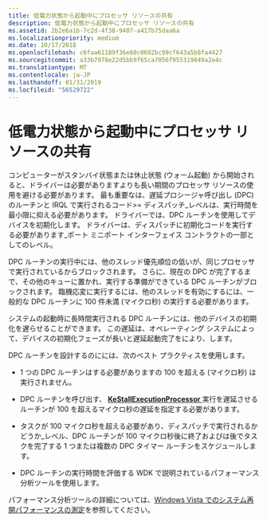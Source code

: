 ```yaml
---
title: 低電力状態から起動中にプロセッサ リソースの共有
description: 低電力状態から起動中にプロセッサ リソースの共有
ms.assetid: 2b2e6a1b-7c2d-4f38-9407-a417b75daa6a
ms.localizationpriority: medium
ms.date: 10/17/2018
ms.openlocfilehash: c6faa61189f36e60c0692bc99cf643a5b8fa4427
ms.sourcegitcommit: a33b7978e22d5bb9f65ca7056f955319049a2e4c
ms.translationtype: MT
ms.contentlocale: ja-JP
ms.lasthandoff: 01/31/2019
ms.locfileid: "56529722"
---
```

# <a name="sharing-processor-resources-during-startup-from-a-low-power-state"></a>低電力状態から起動中にプロセッサ リソースの共有


コンピューターがスタンバイ状態または休止状態 (ウォーム起動) から開始されると、ドライバーは必要がありますよりも長い期間のプロセッサ リソースの使用を避ける必要があります。 最も重要なは、遅延プロシージャ呼び出し (DPC) のルーチンと IRQL で実行されるコード&gt;= ディスパッチ\_レベルは、実行時間を最小限に抑える必要があります。 ドライバーでは、DPC ルーチンを使用してデバイスを初期化します。 ドライバーは、ディスパッチに初期化コードを実行する必要があります\_ポート ミニポート インターフェイス コントラクトの一部としてのレベル。

DPC ルーチンの実行中には、他のスレッド優先順位の低いが、同じプロセッサで実行されているからブロックされます。 さらに、現在の DPC が完了するまで、その他のキューに置かれ、実行する準備ができている DPC ルーチンがブロックされます。 臨機応変に実行するには、他のスレッドを有効にするには、一般的な DPC ルーチンに 100 件未満 (マイクロ秒) の実行する必要があります。

システムの起動時に長時間実行される DPC ルーチンには、他のデバイスの初期化を遅らせることができます。 この遅延は、オペレーティング システムによって、デバイスの初期化フェーズが長いと遅延起動完了をにより、します。

DPC ルーチンを設計するのにには、次のベスト プラクティスを使用します。

-   1 つの DPC ルーチンはする必要がありますの 100 を超える (マイクロ秒) は実行されません。

-   DPC ルーチンを呼び出す、 [ **KeStallExecutionProcessor** ](https://msdn.microsoft.com/library/windows/hardware/ff553295)実行を遅延させるルーチンが 100 を超えるマイクロ秒の遅延を指定する必要があります。

-   タスクが 100 マイクロ秒を超える必要があり、ディスパッチで実行されるかどうか\_レベル、DPC ルーチンが 100 マイクロ秒後に終了およびは後でタスクを完了する 1 つまたは複数の DPC タイマー ルーチンをスケジュールします。

-   DPC ルーチンの実行時間を評価する WDK で説明されているパフォーマンス分析ツールを使用します。

パフォーマンス分析ツールの詳細については、[Windows Vista でのシステム再開パフォーマンスの測定](https://go.microsoft.com/fwlink/p/?linkid=69964)を参照してください。

 

 





